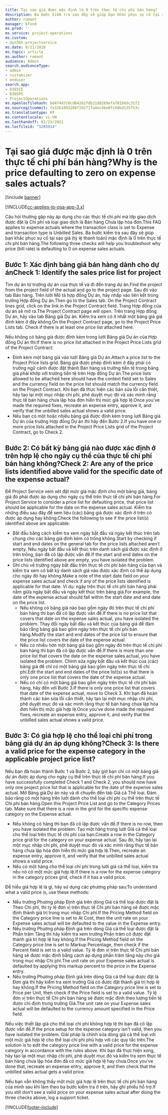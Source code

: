 ```yaml
---
title: Tại sao giá được mặc định là 0 trên thực tế chi phí bán hàng?
description: Ba bước kiểm tra sau đây sẽ giúp bạn khắc phục sự cố tại sao giá mặc định là 0 trên thực tế chi phí bán hàng.
author: rumant
manager: kfend
ms.prod: ''
ms.service: project-operations
ms.custom:
- dyn365-projectservice
ms.date: 8/21/2018
ms.topic: article
ms.author: rumant
audience: Admin
search.audienceType:
- admin
- customizer
- enduser
search.app:
- D365CE
- D365PS
- ProjectOperations
ms.openlocfilehash: bd474d7c0cd64262fdb21d6269efa781b6dc31f2
ms.sourcegitcommit: fa32b1893286f20271fa4ec4be8fc68bd135f53c
ms.translationtype: HT
ms.contentlocale: vi-VN
ms.lasthandoff: 02/15/2021
ms.locfileid: "5285914"
---
```

# <a name="why-is-the-price-defaulting-to-zero-on-expense-sales-actuals"></a><span data-ttu-id="fd057-103">Tại sao giá được mặc định là 0 trên thực tế chi phí bán hàng?</span><span class="sxs-lookup"><span data-stu-id="fd057-103">Why is the price defaulting to zero on expense sales actuals?</span></span>

[!include [banner](../includes/psa-now-project-operations.md)]

[!INCLUDE[cc-applies-to-psa-app-3.x](../includes/cc-applies-to-psa-app-3x.md)]

<span data-ttu-id="fd057-104">Câu hỏi thường gặp này áp dụng cho các thực tế chi phí mà lớp giao dịch được đặt là Chi phí và loại giao dịch là Bán hàng Chưa lập hóa đơn.</span><span class="sxs-lookup"><span data-stu-id="fd057-104">This FAQ applies to expense actuals where the transaction class is set to Expense and transaction type is Unbilled Sales.</span></span> <span data-ttu-id="fd057-105">Ba bước kiểm tra sau đây sẽ giúp bạn khắc phục sự cố tại sao giá (tỷ lệ thanh toán) mặc định là 0 trên thực tế chi phí bán hàng.</span><span class="sxs-lookup"><span data-stu-id="fd057-105">The following three checks will help you troubleshoot why price (bill rate) is defaulting to 0 on expense sales actuals.</span></span>

## <a name="check-1-identify-the-sales-price-list-for-project"></a><span data-ttu-id="fd057-106">Bước 1: Xác định bảng giá bán hàng dành cho dự án</span><span class="sxs-lookup"><span data-stu-id="fd057-106">Check 1: Identify the sales price list for project</span></span>

<span data-ttu-id="fd057-107">Tìm dự án từ trường dự án của thực tế và đi đến trang dự án.</span><span class="sxs-lookup"><span data-stu-id="fd057-107">Find the project from the project field of the actual and go to the project page.</span></span> <span data-ttu-id="fd057-108">Sau đó vào tab Bán hàng. Trên lưới Mô tả hợp đồng Dự án, hãy nhấp vào liên kết trong trường Hợp đồng Dự án.</span><span class="sxs-lookup"><span data-stu-id="fd057-108">Then go to the Sales tab. On the Project Contract lines grid, click on the link in the Project Contract field.</span></span> <span data-ttu-id="fd057-109">Trang Hợp đồng của dự án sẽ mở ra.</span><span class="sxs-lookup"><span data-stu-id="fd057-109">The Project Contract page will open.</span></span> <span data-ttu-id="fd057-110">Trên trang Hợp đồng Dự án, hãy vào tab Bảng giá Dự án. Kiểm tra xem có ít nhất một bảng giá giá đính kèm ở đây không.</span><span class="sxs-lookup"><span data-stu-id="fd057-110">On the Project Contract page, go to the Project Price Lists tab. Check if there is at least one price list attached here.</span></span>

<span data-ttu-id="fd057-111">Nếu không có bảng giá được đính kèm trong lưới Bảng giá Dự án của Hợp đồng Dự án thì:</span><span class="sxs-lookup"><span data-stu-id="fd057-111">If there is no price list attached in the Project Price Lists grid of the Project Contract:</span></span>

- <span data-ttu-id="fd057-112">Đính kèm một bảng giá vào lưới Bảng giá Dự án.</span><span class="sxs-lookup"><span data-stu-id="fd057-112">Attach a price list to the Project Price lists grid.</span></span> <span data-ttu-id="fd057-113">Bảng giá được phép đính kèm ở đây phải có trường ngữ cảnh được đặt thành Bán hàng và trường tiền tệ trong bảng giá phải khớp với trường tiền tệ trên Hợp đồng Dự án.</span><span class="sxs-lookup"><span data-stu-id="fd057-113">The price lists allowed to be attached here should have the context field set to Sales and the currency field on the price list should match the currency field on the Project Contract.</span></span> <span data-ttu-id="fd057-114">Khi bạn đã thực hiện các bản sửa lỗi cần thiết, hãy tạo lại một mục nhập chi phí, phê duyệt mục đó và xác minh rằng thực tế bán hàng chưa lập hóa đơn hiển thị mức giá hợp lệ.</span><span class="sxs-lookup"><span data-stu-id="fd057-114">Once you’ve made the required fixes, recreate an expense entry, approve it, and verify that the unbilled sales actual shows a valid price.</span></span>
- <span data-ttu-id="fd057-115">Nếu bạn có một hoặc nhiều bảng giá được đính kèm trong lưới Bảng giá Dự án của trường Hợp đồng Dự án thì hãy đến Bước 2.</span><span class="sxs-lookup"><span data-stu-id="fd057-115">If you have one or more price lists attached in the Project Price Lists grid of the Project Contract, go to Check 2.</span></span>

## <a name="check-2-are-any-of-the-price-lists-identified-above-valid-for-the-specific-date-of-the-expense-actual"></a><span data-ttu-id="fd057-116">Bước 2: Có bất kỳ bảng giá nào được xác định ở trên hợp lệ cho ngày cụ thể của thực tế chi phí bán hàng không?</span><span class="sxs-lookup"><span data-stu-id="fd057-116">Check 2: Are any of the price lists identified above valid for the specific date of the expense actual?</span></span>

<span data-ttu-id="fd057-117">Để Project Service xem xét đặt mức giá mặc định cho một bảng giá, bảng giá đó phải được áp dụng cho ngày cụ thể trên thực tế chi phí bán hàng.</span><span class="sxs-lookup"><span data-stu-id="fd057-117">For Project Service to consider a price list for defaulting price, that price list should be applicable for the date on the expense sales actual.</span></span> <span data-ttu-id="fd057-118">Kiểm tra những điều sau đây để xem liệu (các) bảng giá được xác định ở trên có được áp dụng hay không:</span><span class="sxs-lookup"><span data-stu-id="fd057-118">Check the following to see if the price list(s) identified above are applicable:</span></span>

- <span data-ttu-id="fd057-119">Bắt đầu bằng cách kiểm tra xem ngày bắt đầu và ngày kết thúc trên tab chung cho các bảng giá đính kèm có trống không.</span><span class="sxs-lookup"><span data-stu-id="fd057-119">Start by checking if start and end dates on the general tab for the price lists attached aren’t empty.</span></span> <span data-ttu-id="fd057-120">Nếu ngày bắt đầu và kết thúc trên danh sách giá được xác định ở trên trống, bạn đã cô lập được vấn đề.</span><span class="sxs-lookup"><span data-stu-id="fd057-120">If the start and end dates on the price lists identified above are empty, you have isolated the problem.</span></span> 
- <span data-ttu-id="fd057-121">Ghi chú về trường ngày bắt đầu trên thực tế chi phí bán hàng của bạn và kiểm tra xem có bất kỳ danh sách giá nào được xác định có thể áp dụng cho ngày đó hay không.</span><span class="sxs-lookup"><span data-stu-id="fd057-121">Make a note of the start date field on your expense sales actual and check if any of the price lists identified is applicable for that date.</span></span> <span data-ttu-id="fd057-122">Ví dụ: ngày trên thực tế chi phí bán hàng phải nằm giữa ngày bắt đầu và ngày kết thúc trên bảng giá.</span><span class="sxs-lookup"><span data-stu-id="fd057-122">For example, the date of the expense actual should fall within the start date and end date on the price list.</span></span> 
    - <span data-ttu-id="fd057-123">Nếu không có bảng giá nào bao gồm ngày đó trên thực tế chi phí bán hàng thì bạn đã cô lập được vấn đề.</span><span class="sxs-lookup"><span data-stu-id="fd057-123">If there is no price list that covers that date on the expense sales actual, you have isolated the problem.</span></span> <span data-ttu-id="fd057-124">Thay đổi ngày bắt đầu và kết thúc của bảng giá để đảm bảo rằng bảng giá bao gồm ngày trên thực tế chi phí bán hàng.</span><span class="sxs-lookup"><span data-stu-id="fd057-124">Modify the start and end dates of the price list to ensure that the price list covers the date of the expense actual.</span></span> 
    - <span data-ttu-id="fd057-125">Nếu có nhiều hơn một bảng giá bao gồm ngày đó trên thực tế chi phí bán hàng thì bạn đã cô lập được vấn đề.</span><span class="sxs-lookup"><span data-stu-id="fd057-125">If there is more than one price list that covers the date on the expense sales actual, you have isolated the problem.</span></span> <span data-ttu-id="fd057-126">Chỉnh sửa ngày bắt đầu và kết thúc của (các) bảng giá để chỉ có một bảng giá bao gồm ngày trên thực tế chi phí.</span><span class="sxs-lookup"><span data-stu-id="fd057-126">Edit the start and end dates of the price list(s) so that there is only one price list that covers the date of the expense actual.</span></span> 
    - <span data-ttu-id="fd057-127">Nếu có chỉ có một bảng giá bao gồm ngày trên thực tế chi phí bán hàng, hãy đến với Bước 3.</span><span class="sxs-lookup"><span data-stu-id="fd057-127">If there is only one price list that covers that date of the expense actual, move to Check 3.</span></span>
<span data-ttu-id="fd057-128">Khi bạn đã hoàn thành các bản sửa lỗi cần thiết, hãy tạo lại một mục nhập chi phí, phê duyệt mục đó và xác minh rằng thực tế bán hàng chưa lập hóa đơn hiển thị mức giá hợp lệ.</span><span class="sxs-lookup"><span data-stu-id="fd057-128">Once you’ve done made the required fixes, recreate an expense entry, approve it, and verify that the unbilled sales actual shows a valid price.</span></span>

## <a name="check-3-is-there-a-valid-price-for-the-expense-category-in-the-applicable-project-price-list"></a><span data-ttu-id="fd057-129">Bước 3: Có giá hợp lệ cho thể loại chi phí trong bảng giá dự án áp dụng không?</span><span class="sxs-lookup"><span data-stu-id="fd057-129">Check 3: Is there a valid price for the expense category in the applicable project price list?</span></span> 

<span data-ttu-id="fd057-130">Nếu bạn đã hoàn thành Bước 1 và Bước 2, bây giờ bạn chỉ có một bảng giá dự án được áp dụng cho ngày cụ thể trên thực tế chi phí bán hàng.</span><span class="sxs-lookup"><span data-stu-id="fd057-130">If you have successfully completed Check 1 and Check 2, you should now have only one project price list that is applicable for the date of the expense sales actual.</span></span> <span data-ttu-id="fd057-131">Mở Bảng giá Dự án này và di chuyển đến tab Giá cả Thể loại. Đảm bảo rằng có một hàng trên lưới dành cho thể loại chi phí cụ thể trên thực tế Chi phí bán hàng.</span><span class="sxs-lookup"><span data-stu-id="fd057-131">Open this Project Price List and go to the Category Prices tab. Make sure that there is a row in the grid for the specific expense category on the Expense actual.</span></span>
 
- <span data-ttu-id="fd057-132">Nếu không có hàng thì bạn đã cô lập được vấn đề.</span><span class="sxs-lookup"><span data-stu-id="fd057-132">If there is no row, then you have isolated the problem.</span></span> <span data-ttu-id="fd057-133">Tạo một hàng trong lưới Giá cả thể loại cho thể loại trên thực tế chi phí của bạn.</span><span class="sxs-lookup"><span data-stu-id="fd057-133">Create a row in the Category price grid for the category on your expense actual.</span></span> <span data-ttu-id="fd057-134">Sau đó, hãy tạo lại một mục nhập chi phí, phê duyệt mục đó và xác minh rằng thực tế bán hàng chưa lập hóa đơn hiển thị mức giá hợp lệ.</span><span class="sxs-lookup"><span data-stu-id="fd057-134">Then, recreate an expense entry, approve it, and verify that the unbilled sales actual shows a valid price.</span></span> 
- <span data-ttu-id="fd057-135">Nếu có một hàng cho thể loại chi phí trong lưới giá cả thể loại, kiểm tra nếu nó có một mức giá hợp lệ.</span><span class="sxs-lookup"><span data-stu-id="fd057-135">If there is a row for the expense category in the category prices grid, check if it has a valid price.</span></span>

<span data-ttu-id="fd057-136">Để hiểu giá hợp lệ là gì, hãy sử dụng các phương pháp sau:</span><span class="sxs-lookup"><span data-stu-id="fd057-136">To understand what a valid price is, use these methods:</span></span>

- <span data-ttu-id="fd057-137">Nếu trường Phương pháp Định giá trên dòng Giá cả thể loại được đặt là Theo Chi phí, thì tỷ lệ đơn vị trên thực tế Chi phí bán hàng sẽ được mặc định thành giá trị trong mục nhập Chi phí.</span><span class="sxs-lookup"><span data-stu-id="fd057-137">If the Pricing Method field on the Category price line is set to At Cost, then the unit rate on your Expense sales actual will be defaulted to the value in the Expense entry.</span></span>
- <span data-ttu-id="fd057-138">Nếu trường Phương pháp Định giá trên dòng Giá cả thể loại được đặt là Phần trăm Tăng thì hãy kiểm tra xem trường Phần trăm có được đặt thành giá trị hợp lệ hay không.</span><span class="sxs-lookup"><span data-stu-id="fd057-138">If the Pricing Method field on the Category price line is set to Markup Percentage, then check if the Percent field is set to a valid value.</span></span> <span data-ttu-id="fd057-139">Tỷ lệ đơn vị trên thực tế Chi phí bán hàng sẽ được mặc định bằng cách áp dụng phần trăm tăng này cho giá trong mục nhập Chi phí.</span><span class="sxs-lookup"><span data-stu-id="fd057-139">The unit rate on your Expense sales actual is defaulted by applying this markup percent to the price in the Expense entry.</span></span>
- <span data-ttu-id="fd057-140">Nếu trường Phương pháp Định giá trên dòng Giá cả thể loại được đặt là Đơn giá thì hãy kiểm tra xem trường Giá có được đặt thành giá trị hợp lệ hay không.</span><span class="sxs-lookup"><span data-stu-id="fd057-140">If the Pricing Method field on the Category price line is set to Price per Unit, then check if the Price field is set to a valid value.</span></span> <span data-ttu-id="fd057-141">Tỷ lệ đơn vị trên thực tế Chi phí bán hàng sẽ được mặc định theo lượng tiền tệ được chỉ định trong trường Giá.</span><span class="sxs-lookup"><span data-stu-id="fd057-141">The unit rate on your Expense sales actual will be defaulted to the currency amount specified in the Price field.</span></span>

<span data-ttu-id="fd057-142">Nếu việc thiết lập giá cho thể loại chi phí không hợp lệ thì bạn đã cô lập được vấn đề.</span><span class="sxs-lookup"><span data-stu-id="fd057-142">If the price setup for the expense category isn't valid, then you have isolated the problem.</span></span> <span data-ttu-id="fd057-143">Giải pháp là chỉnh sửa dòng giá cả thể loại với một mức giá hợp lệ cho thể loại chi phí phù hợp với các quy tắc trên.</span><span class="sxs-lookup"><span data-stu-id="fd057-143">The solution is to edit the category price line with a valid price for the expense category in accordance with the rules above.</span></span> <span data-ttu-id="fd057-144">Khi bạn đã thực hiện xong, hãy tạo lại một mục nhập chi phí, phê duyệt mục đó và kiểm tra xem thực tế bán hàng chưa lập hóa đơn đã có mức giá hợp lệ hay chưa.</span><span class="sxs-lookup"><span data-stu-id="fd057-144">Once you’ve done that, recreate an expense entry, approve it, and then check that the unbilled sales actual gets a valid price.</span></span>

<span data-ttu-id="fd057-145">Nếu bạn vẫn không thấy một mức giá hợp lệ trên thực tế chi phí bán hàng của mình sau khi làm theo ba bước kiểm tra ở trên, hãy ghi phiếu hỗ trợ.</span><span class="sxs-lookup"><span data-stu-id="fd057-145">If you still don't see a valid price on your expense sales actual after doing the three checks above, log a support ticket.</span></span>




[!INCLUDE[footer-include](../includes/footer-banner.md)]
